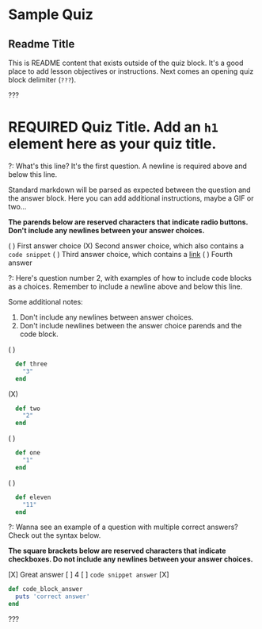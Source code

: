# Sample Quiz

## Readme Title

This is README content that exists outside of the quiz block. It's a good place to add lesson objectives or instructions. Next comes an opening quiz block delimiter (`???`).

???

# REQUIRED Quiz Title. Add an `h1` element here as your quiz title.

?: What's this line? It's the first question. A newline is required above and below this line.

Standard markdown will be parsed as expected between the question and the answer block. Here you can add additional instructions, maybe a GIF or two...

__The parends below are reserved characters that indicate radio buttons. Don't include any newlines between your answer choices.__

( ) First answer choice
(X) Second answer choice, which also contains a `code snippet`
( ) Third answer choice, which contains a [link](https://github.com/flatiron-labs/learn.co-CommonMark/edit/master/sample_quiz.md)
( ) Fourth answer

?: Here's question number 2, with examples of how to include code blocks as a choices. Remember to include a newline above and below this line.

Some additional notes: 
  1. Don't include any newlines between answer choices.
  2. Don't include newlines between the answer choice parends and the code block.

( )
```ruby
  def three
    "3"
  end
```
(X)
```ruby
  def two
    "2"
  end
```
( )
```ruby
  def one
    "1"
  end
```
( )
```ruby
  def eleven
    "11"
  end
```

?: Wanna see an example of a question with multiple correct answers? Check out the syntax below.

__The square brackets below are reserved characters that indicate checkboxes. Do not include any newlines between your answer choices.__

[X] Great answer
[ ] 4
[ ] `code snippet answer`
[X]
```ruby
def code_block_answer
  puts 'correct answer'
end
```

???
